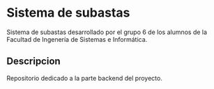 # Sistema de subastas

Sistema de subastas desarrollado por el grupo 6 de los alumnos de la Facultad de Ingenería de Sistemas e Informática.

## Descripcion 

Repositorio dedicado a la parte backend del proyecto.